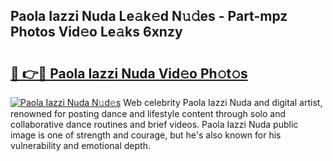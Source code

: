 ## Paola Iazzi Nuda Le𝚊k𝚎d N𝚞𝚍es - Part-mpz Photos Vid𝚎o Le𝚊ks 6xnzy

# <h2><a href="http://fbdjhvs.evod.top/?m=Paola+Iazzi+Nuda">🔗 👉🔴 Paola Iazzi Nuda Vid𝚎o Ph𝚘t𝚘s</a></h2>

[![Paola Iazzi Nuda N𝚞d𝚎s](https://i.imgur.com/8V9OHl7.gif)](http://fbdjhvs.evod.top/?m=Paola+Iazzi+Nuda)
Web celebrity Paola Iazzi Nuda and digital artist, renowned for posting dance and lifestyle content through solo and collaborative dance routines and brief videos. Paola Iazzi Nuda public image is one of strength and courage, but he's also known for his vulnerability and emotional depth. 
